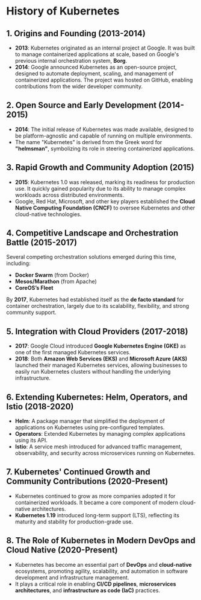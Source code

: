 # History of Kubernetes

## 1. Origins and Founding (2013-2014)
- **2013**: Kubernetes originated as an internal project at Google. It was built to manage containerized applications at scale, based on Google's previous internal orchestration system, **Borg**.
- **2014**: Google announced Kubernetes as an open-source project, designed to automate deployment, scaling, and management of containerized applications. The project was hosted on GitHub, enabling contributions from the wider developer community.

## 2. Open Source and Early Development (2014-2015)
- **2014**: The initial release of Kubernetes was made available, designed to be platform-agnostic and capable of running on multiple environments.
- The name "Kubernetes" is derived from the Greek word for **"helmsman"**, symbolizing its role in steering containerized applications.

## 3. Rapid Growth and Community Adoption (2015)
- **2015**: Kubernetes 1.0 was released, marking its readiness for production use. It quickly gained popularity due to its ability to manage complex workloads across distributed environments.
- Google, Red Hat, Microsoft, and other key players established the **Cloud Native Computing Foundation (CNCF)** to oversee Kubernetes and other cloud-native technologies.

## 4. Competitive Landscape and Orchestration Battle (2015-2017)
Several competing orchestration solutions emerged during this time, including:
- **Docker Swarm** (from Docker)
- **Mesos/Marathon** (from Apache)
- **CoreOS’s Fleet**

By **2017**, Kubernetes had established itself as the **de facto standard** for container orchestration, largely due to its scalability, flexibility, and strong community support.

## 5. Integration with Cloud Providers (2017-2018)
- **2017**: Google Cloud introduced **Google Kubernetes Engine (GKE)** as one of the first managed Kubernetes services.
- **2018**: Both **Amazon Web Services (EKS)** and **Microsoft Azure (AKS)** launched their managed Kubernetes services, allowing businesses to easily run Kubernetes clusters without handling the underlying infrastructure.

## 6. Extending Kubernetes: Helm, Operators, and Istio (2018-2020)
- **Helm**: A package manager that simplified the deployment of applications on Kubernetes using pre-configured templates.
- **Operators**: Extended Kubernetes by managing complex applications using its API.
- **Istio**: A service mesh introduced for advanced traffic management, observability, and security across microservices running on Kubernetes.

## 7. Kubernetes' Continued Growth and Community Contributions (2020-Present)
- Kubernetes continued to grow as more companies adopted it for containerized workloads. It became a core component of modern cloud-native architectures.
- **Kubernetes 1.19** introduced long-term support (LTS), reflecting its maturity and stability for production-grade use.

## 8. The Role of Kubernetes in Modern DevOps and Cloud Native (2020-Present)
- Kubernetes has become an essential part of **DevOps** and **cloud-native** ecosystems, promoting agility, scalability, and automation in software development and infrastructure management.
- It plays a critical role in enabling **CI/CD pipelines**, **microservices architectures**, and **infrastructure as code (IaC)** practices.
